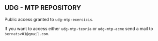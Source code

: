 ## **UDG - MTP REPOSITORY**

Public access granted to `udg-mtp-exercicis`.

If you want to access either `udg-mtp-teoria` or `udg-mtp-acme` send a
mail to `bernatsv01@gmail.com`.